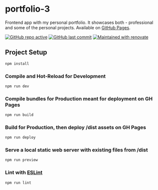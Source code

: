 # portfolio-3

Frontend app with my personal portfolio. It showcases both - professional and some of the personal projects. Available on [GitHub Pages](https://tonypanczenko.github.io/).

[![GitHub repo active](https://img.shields.io/badge/repo-active-brightgreen)](https://tonypanczenko.github.io/)
[![GitHub last commit](https://img.shields.io/github/last-commit/tonypanczenko/portfolio-3?color=brightgreen)](https://github.com/TonyPanczenko/portfolio-3)
[![Maintained with renovate](https://img.shields.io/badge/maintaied%20with-renovate-blue?logo=renovatebot)](https://renovatebot.com)

## Project Setup

```sh
npm install
```

### Compile and Hot-Reload for Development

```sh
npm run dev
```

### Compile bundles for Production meant for deployment on GH Pages

```sh
npm run build
```

### Build for Production, then deploy /dist assets on GH Pages

```sh
npm run deploy
```

### Serve a local static web server with existing files from /dist

```sh
npm run preview
```

### Lint with [ESLint](https://eslint.org/)

```sh
npm run lint
```
